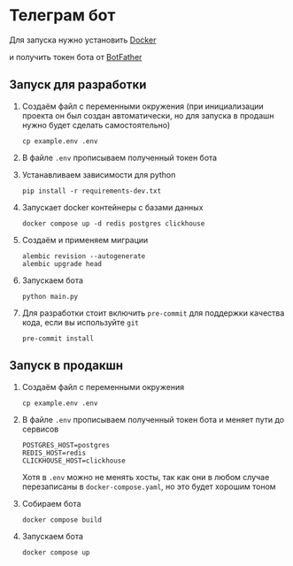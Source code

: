 # Телеграм бот

Для запуска нужно установить [Docker](https://www.docker.com/)

и получить токен бота от [BotFather](https://core.telegram.org/bots/tutorial#obtain-your-bot-token)

## Запуск для разработки

1. Создаём файл с переменными окружения
   (при инициализации проекта он был создан автоматически,
   но для запуска в продашн нужно будет сделать самостоятельно)
   ```shell
   cp example.env .env
   ```

2. В файле `.env` прописываем полученный токен бота

3. Устанавливаем зависимости для python
   ```shell
   pip install -r requirements-dev.txt
   ```

4. Запускает docker контейнеры с базами данных

   ```shell
   docker compose up -d redis postgres clickhouse
   ```

5. Создаём и применяем миграции
   ```shell
   alembic revision --autogenerate
   alembic upgrade head
   ```

6. Запускаем бота
   ```shell
   python main.py
   ```

7. Для разработки стоит включить `pre-commit` для поддержки качества кода, если вы используйте `git`
   ```shell
   pre-commit install
   ```

## Запуск в продакшн

1. Создаём файл с переменными окружения
   ```shell
   cp example.env .env
   ```

2. В файле `.env` прописываем полученный токен бота и меняет пути до сервисов

   ```dotenv
   POSTGRES_HOST=postgres
   REDIS_HOST=redis
   CLICKHOUSE_HOST=clickhouse
   ```
   
   Хотя в `.env` можно не менять хосты,
   так как они в любом случае перезаписаны в `docker-compose.yaml`,
   но это будет хорошим тоном

3. Собираем бота
   ```shell
   docker compose build
   ```

4. Запускаем бота

   ```shell
   docker compose up
   ```
